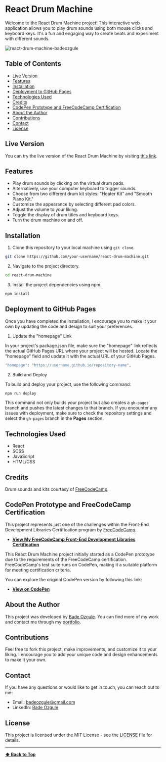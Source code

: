 # React Drum Machine

Welcome to the React Drum Machine project! This interactive web application allows you to play drum sounds using both mouse clicks and keyboard keys. It's a fun and engaging way to create beats and experiment with different sounds.

![react-drum-machine-badeozgule](https://github.com/badeozgule/react-drum-machine/assets/1722518/bffbc323-64b0-4b84-bddf-0256b3513667)



## Table of Contents

- [Live Version](#live-version)
- [Features](#features)
- [Installation](#installation)
- [Deployment to GitHub Pages](#deployment-to-github-pages)
- [Technologies Used](#technologies-used)
- [Credits](#credits)
- [CodePen Prototype and FreeCodeCamp Certification](#codepen-prototype-and-freecodecamp-certification)
- [About the Author](#about-the-author)
- [Contributions](#contributions)
- [Contact](#contact)
- [License](#license)


## Live Version

You can try the live version of the React Drum Machine by visiting [this link](https://badeozgule.github.io/react-drum-machine).


## Features

- Play drum sounds by clicking on the virtual drum pads.
- Alternatively, use your computer keyboard to trigger sounds.
- Choose from two different drum kit styles: "Heater Kit" and "Smooth Piano Kit."
- Customize the appearance by selecting different pad colors.
- Adjust the volume to your liking.
- Toggle the display of drum titles and keyboard keys.
- Turn the drum machine on and off.



## Installation

1. Clone this repository to your local machine using `git clone`.

```bash
git clone https://github.com/your-username/react-drum-machine.git
```

2. Navigate to the project directory.
```bash
cd react-drum-machine
```

3. Install the project dependencies using npm.

```bash
npm install
```



## Deployment to GitHub Pages

Once you have completed the installation, I encourage you to make it your own by updating the code and design to suit your preferences.


1. Update the "homepage" Link

In your project's package.json file, make sure the "homepage" link reflects the actual GitHub Pages URL where your project will be hosted. Locate the "homepage" field and update it with the actual URL of your GitHub Pages.

```bash
"homepage": "https://username.github.io/repository-name",
```


2. Build and Deploy

To build and deploy your project, use the following command:

```bash
npm run deploy
```

This command not only builds your project but also creates a `gh-pages` branch and pushes the latest changes to that branch. If you encounter any issues with deployment, make sure to check the repository settings and select the `gh-pages` branch in the **Pages** section.


## Technologies Used

- React
- SCSS
- JavaScript
- HTML/CSS
  

## Credits
Drum sounds and kits courtesy of [FreeCodeCamp](https://www.freecodecamp.org/).


## CodePen Prototype and FreeCodeCamp Certification

This project represents just one of the challenges within the Front-End Development Libraries Certification program by [FreeCodeCamp](https://www.freecodecamp.org/).

- [**View My FreeCodeCamp Front-End Development Libraries Certification**](https://www.freecodecamp.org/certification/bade/front-end-development-libraries)

This React Drum Machine project initially started as a CodePen prototype due to the requirements of the FreeCodeCamp certification. FreeCodeCamp's test suite runs on CodePen, making it a suitable platform for meeting certification criteria.

You can explore the original CodePen version by following this link:

- [**View on CodePen**](https://codepen.io/badeozgule/full/MWQdXML)



## About the Author
This project was developed by [Bade Ozgule](https://github.com/badeozgule). You can find more of my work and contact me through my [portfolio](https://badeozgule.github.io).
  
## Contributions
Feel free to fork this project, make improvements, and customize it to your liking. I encourage you to add your unique code and design enhancements to make it your own.


## Contact
If you have any questions or would like to get in touch, you can reach out to me:

- Email: [badeozgule@gmail.com](mailto:badeozgule@gmail.com)
- LinkedIn: [Bade Ozgule](https://www.linkedin.com/in/bade-ozgule-alacli-81293166/)

## License

This project is licensed under the MIT License - see the [LICENSE](./LICENSE) file for details.

---

**[⬆ Back to Top](#react-drum-machine)**

